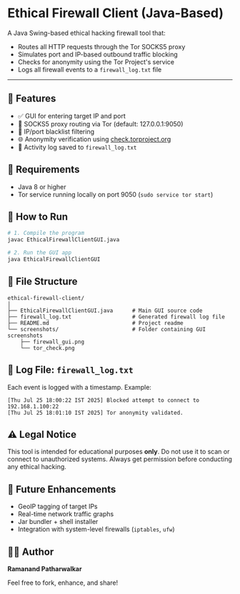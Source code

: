 # Ethical Firewall Client (Java-Based)



A Java Swing-based ethical hacking firewall tool that:

- Routes all HTTP requests through the Tor SOCKS5 proxy
- Simulates port and IP-based outbound traffic blocking
- Checks for anonymity using the Tor Project's service
- Logs all firewall events to a `firewall_log.txt` file

---



## 🔧 Features

- ✅ GUI for entering target IP and port
- 🔐 SOCKS5 proxy routing via Tor (default: 127.0.0.1:9050)
- 🚫 IP/port blacklist filtering
- 🌐 Anonymity verification using [check.torproject.org](https://check.torproject.org/)
- 📄 Activity log saved to `firewall_log.txt`

## 🚀 Requirements

- Java 8 or higher
- Tor service running locally on port 9050 (`sudo service tor start`)

## 🧪 How to Run

```bash
# 1. Compile the program
javac EthicalFirewallClientGUI.java

# 2. Run the GUI app
java EthicalFirewallClientGUI
```

## 📁 File Structure

```
ethical-firewall-client/
│
├── EthicalFirewallClientGUI.java      # Main GUI source code
├── firewall_log.txt                   # Generated firewall log file
├── README.md                          # Project readme
└── screenshots/                       # Folder containing GUI screenshots
    ├── firewall_gui.png
    └── tor_check.png
```

## 📓 Log File: `firewall_log.txt`

Each event is logged with a timestamp. Example:

```
[Thu Jul 25 18:00:22 IST 2025] Blocked attempt to connect to 192.168.1.100:22
[Thu Jul 25 18:01:10 IST 2025] Tor anonymity validated.
```


## ⚠️ Legal Notice

This tool is intended for educational purposes **only**. Do not use it to scan or connect to unauthorized systems. Always get permission before conducting any ethical hacking.

## 📌 Future Enhancements

- GeoIP tagging of target IPs
- Real-time network traffic graphs
- Jar bundler + shell installer
- Integration with system-level firewalls (`iptables`, `ufw`)

## 👨‍💻 Author

**Ramanand Patharwalkar**


Feel free to fork, enhance, and share!



